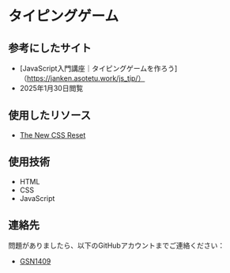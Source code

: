 # タイピングゲーム

## 参考にしたサイト
- [JavaScript入門講座｜タイピングゲームを作ろう] （https://janken.asotetu.work/js_tip/）
- 2025年1月30日閲覧

## 使用したリソース
- [The New CSS Reset](https://github.com/elad2412/the-new-css-reset)

## 使用技術
- HTML
- CSS
- JavaScript

## 連絡先
問題がありましたら、以下のGitHubアカウントまでご連絡ください：  
- [GSN1409](https://github.com/saku0914no)
